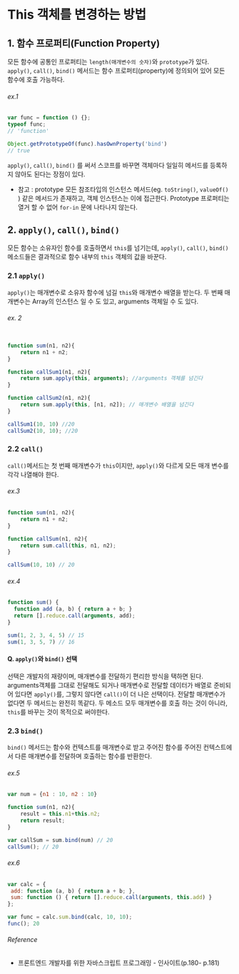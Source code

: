# This 객체를 변경하는 방법 
## 1. 함수 프로퍼티(Function Property)
모든 함수에 공통인 프로퍼티는 `length(매개변수의 숫자)`와  `prototype`가 있다.
`apply()`, `call()`, `bind()` 메서드는 함수 프로퍼티(property)에 정의되어 있어 모든 함수에 호출 가능하다.

###### ex.1
```javascript
var func = function () {};
typeof func;
// 'function'

Object.getPrototypeOf(func).hasOwnProperty('bind')
// true
```
`apply()`, `call()`, `bind()` 를 써서 스코프를 바꾸면 객체마다 일일히 메서드를 등록하지 않아도 된다는 장점이 있다.

* 참고 : prototype 모든 참조타입의 인스턴스 메서드(eg.  `toString()`, `valueOf()` ) 같은 메서드가 존재하고, 객체 인스턴스는 이에 접근한다. Prototype 프로퍼티는 열거 할 수 없어 `for-in` 문에 나타나지 않는다.


## 2. `apply()`, `call()`, `bind()`
모든 함수는 소유자인 함수를 호출하면서 `this`를 넘기는데, `apply()`, `call()`, `bind()` 메소드들은 결과적으로 함수 내부의 `this` 객체의 값을 바꾼다.

### 2.1 `apply()`
`apply()`는 매개변수로 소유자 함수에 넘길 `this`와 매개변수 배열을 받는다.
두 번째 매개변수는 Array의 인스턴스 일 수 도 있고, arguments 객체일 수 도 있다.

###### ex. 2
```javascript

function sum(n1, n2){
	return n1 + n2;
}

function callSum1(n1, n2){
	return sum.apply(this, arguments); //arguments 객체를 넘긴다
}

function callSum2(n1, n2){
	return sum.apply(this, [n1, n2]); // 매개변수 배열을 넘긴다
}

callSum1(10, 10) //20
callSum2(10, 10); //20
```


### 2.2 `call()`
`call()`메서드는 첫 번째 매개변수가 `this`이지만, `apply()`와 다르게 모든 매개 변수를 각각 나열해야 한다.

###### ex.3
```javascript
function sum(n1, n2){
	return n1 + n2;
}

function callSum(n1, n2){
	return sum.call(this, n1, n2);
}

callSum(10, 10) // 20
``` 

###### ex.4
```javascript
function sum() {
  function add (a, b) { return a + b; }
  return [].reduce.call(arguments, add);
}

sum(1, 2, 3, 4, 5) // 15
sum(1, 3, 5, 7) // 16
```


#### Q. `apply()`와 `bind()` 선택
선택은 개발자의 재량이며, 매개변수를 전달하기 편리한 방식을 택하면 된다. arguments객체를 그대로 전달해도 되거나 매개변수로 전달할 데이터가 배열로 준비되어 있다면 `apply()`를, 그렇지 않다면 `call()`이 더 나은 선택이다. 전달할 매개변수가 없다면 두 메서드는 완전히 똑같다. 두 메소드 모두 매개변수를 호출 하는 것이 아니라,  `this`를 바꾸는 것이 목적으로 써야한다.


### 2.3 `bind()`
`bind()` 메서드는 함수와 컨텍스트를 매개변수로 받고 주어진 함수를 주어진 컨텍스트에서 다른 매개변수를 전달하며 호출하는 함수를 반환한다.

###### ex.5
```javascript
var num = {n1 : 10, n2 : 10}

function sum(n1, n2){
	result = this.n1+this.n2;
	return result;
}

var callSum = sum.bind(num) // 20
callSum(); // 20
```

###### ex.6
```javascript
var calc = {
 add: function (a, b) { return a + b; },
 sum: function () { return [].reduce.call(arguments, this.add) }
};

var func = calc.sum.bind(calc, 10, 10);
func(); 20
```


###### Reference
* 프론트엔드 개발자를 위한 자바스크립트 프로그래밍 - 인사이트(p.180- p.181) 
